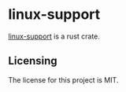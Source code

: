 # linux-support

[linux-support] is a rust crate.


## Licensing

The license for this project is MIT.

[linux-support]: https://github.com/lemonrock/linux-support "linux-support GitHub page"

